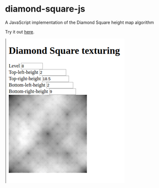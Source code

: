 # diamond-square-js
A JavaScript implementation of the Diamond Square height map algorithm

Try it out [here](https://benwiley4000.github.io/diamond-square-js/).

![screenshot](diamond_square_js.png)
